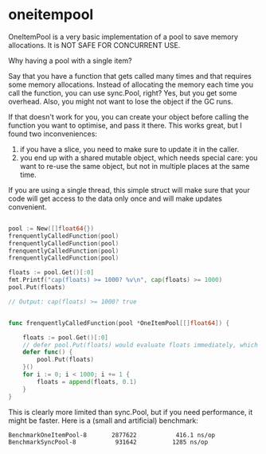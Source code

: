 # oneitempool

OneItemPool is a very basic implementation of a pool to save memory allocations.
It is NOT SAFE FOR CONCURRENT USE.

Why having a pool with a single item?

Say that you have a function that gets called many times and
that requires some memory allocations.
Instead of allocating the memory each time you call the function,
you can use sync.Pool, right?
Yes, but you get some overhead. Also, you might not want to
lose the object if the GC runs.

If that doesn't work for you, you can create your object
before calling the function you want to optimise,
and pass it there.
This works great, but I found two inconveniences:
 1. if you have a slice, you need to make sure to update it in the caller.
 2. you end up with a shared mutable object, which needs special care:
    you want to re-use the same object, but not in multiple places at the same time.

If you are using a single thread,
this simple struct will make sure that your code will get access to the data only once
and will make updates convenient.

```go

pool := New([]float64{})
frenquentlyCalledFunction(pool)
frenquentlyCalledFunction(pool)
frenquentlyCalledFunction(pool)
frenquentlyCalledFunction(pool)

floats := pool.Get()[:0]
fmt.Printf("cap(floats) >= 1000? %v\n", cap(floats) >= 1000)
pool.Put(floats)

// Output: cap(floats) >= 1000? true


func frenquentlyCalledFunction(pool *OneItemPool[[]float64]) {

	floats := pool.Get()[:0]
	// defer pool.Put(floats) would evaluate floats immediately, which we don't want.
	defer func() {
		pool.Put(floats)
	}()
	for i := 0; i < 1000; i += 1 {
		floats = append(floats, 0.1)
	}
}


```


This is clearly more limited than sync.Pool, but if you need performance, it might be faster.
Here is a (small and artificial) benchmark:

```
BenchmarkOneItemPool-8   	 2877622	       416.1 ns/op
BenchmarkSyncPool-8      	  931642	      1285 ns/op
```


